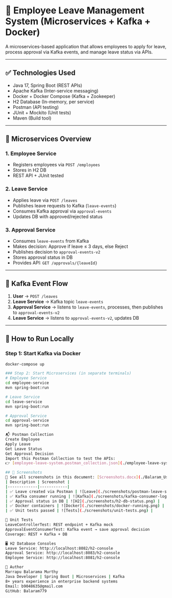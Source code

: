 # 🏢 Employee Leave Management System (Microservices + Kafka + Docker)

A microservices-based application that allows employees to apply for leave, process approval via Kafka events, and manage leave status via APIs.

---

## ✅ Technologies Used

- Java 17, Spring Boot (REST APIs)
- Apache Kafka (Inter-service messaging)
- Docker + Docker Compose (Kafka + Zookeeper)
- H2 Database (In-memory, per service)
- Postman (API testing)
- JUnit + Mockito (Unit tests)
- Maven (Build tool)

---

## 🧱 Microservices Overview

### 1. **Employee Service**
- Registers employees via `POST /employees`
- Stores in H2 DB
- REST API + JUnit tested

### 2. **Leave Service**
- Applies leave via `POST /leaves`
- Publishes leave requests to Kafka (`leave-events`)
- Consumes Kafka approval via `approval-events`
- Updates DB with approved/rejected status

### 3. **Approval Service**
- Consumes `leave-events` from Kafka
- Makes decision: Approve if leave ≤ 3 days, else Reject
- Publishes decision to `approval-events-v2`
- Stores approval status in DB
- Provides API: `GET /approvals/{leaveId}`

---

## 🔁 Kafka Event Flow

1. **User** → `POST /leaves`
2. **Leave Service** → Kafka topic `leave-events`
3. **Approval Service** → listens to `leave-events`, processes, then publishes to `approval-events-v2`
4. **Leave Service** → listens to `approval-events-v2`, updates DB

---

## 🚀 How to Run Locally

### Step 1: Start Kafka via Docker
```bash
docker-compose up

### Step 2: Start Microservices (in separate terminals)
# Employee Service
cd employee-service
mvn spring-boot:run

# Leave Service
cd leave-service
mvn spring-boot:run

# Approval Service
cd approval-service
mvn spring-boot:run

📬 Postman Collection
Create Employee
Apply Leave
Get Leave Status
Get Approval Decision
Import this Postman Collection to test the APIs:
👉 [employee-leave-system.postman_collection.json](./employee-leave-system.postman_collection.json)

## 📸 Screenshots
📄 See all screenshots in this document: [Screenshots.docx](./Balaram_Usecase_result_screenshots.docx)
| Description | Screenshot |
|-------------|------------|
| ✅ Leave created via Postman | ![Leave](./screenshots/postman-leave-success.png) |
| ✅ Kafka consumer running | ![Kafka](./screenshots/kafka-consumer-logs.png) |
| ✅ Approval status in DB | ![H2](./screenshots/h2-db-status.png) |
| ✅ Docker containers | ![Docker](./screenshots/docker-running.png) |
| ✅ Unit tests passed | ![Tests](./screenshots/unit-tests.png) |

🧪 Unit Tests
LeaveControllerTest: REST endpoint + Kafka mock
ApprovalEventConsumerTest: Kafka event → save approval decision
Coverage: REST + Kafka + DB

🖥️ H2 Database Consoles
Leave Service: http://localhost:8082/h2-console
Approval Service: http://localhost:8083/h2-console
Employee Service: http://localhost:8081/h2-console

🧾 Author
Marrapu Balarama Murthy
Java Developer | Spring Boot | Microservices | Kafka
8+ years experience in enterprise backend systems
Email: b9048635@gmail.com
GitHub: Balaram779
